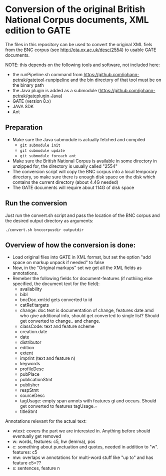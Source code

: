 # Conversion of the original British National Corpus documents, XML edition to GATE

The files in this repository can be used to convert the original XML fiels from the BNC corpus
(see http://ota.ox.ac.uk/desc/2554) to usable GATE documents. 

NOTE: this depends on the following tools and software, not included here:
* the runPipeline.sh command from https://github.com/johann-petrak/gatetool-runpipeline and the bin directory of
  that tool must be on the binary path
* the Java plugin is added as a submodule (https://github.com/johann-petrak/gateplugin-Java)
* GATE (version 8.x)
* JAVA SDK
* Ant

## Preparation

* Make sure the Java submodule is actually fetched and compiled
  * `git submodule init`
  * `git submodule update`
  * `git submodule foreach ant`
* Make sure the British National Corpus is available in some directory in unzipped for, the directory is usually called "2554"
* The conversion script will copy the BNC corpus into a local temporary directory, so make sure there is enough disk space
  on the disk which contains the current directory (about 4.4G needed)
* The GATE documents will require about 114G of disk space


## Run the conversion

Just run the convert.sh script and pass the location of the BNC corpus and the desired output directory as arguments:

`./convert.sh bnccorpusdir outputdir`


## Overview of how the conversion is done:
* Load original files into GATE in XML format, but set the option
  "add space on markup unpack if needed" to false
* Now, in the "Original markups" set we get all the XML fields as annotations.
* Remeber the following fields for document-features (if nothiing else specified, the document text for the field):
  * availability
  * bibl
  * bncDoc.xml:id  gets converted to id
  * catRef.targets
  * change: doc text is documentation of change, features date amd who give additional info, should get 
    converted to single list? Should get converted to change.<date>.<who> and change.<date>
  * classCode: text and feature scheme
  * creation.date
  * date
  * distributor
  * edition
  * extent
  * imprint (text and feature n)
  * keywords
  * profileDesc
  * pubPlace
  * publicationStmt
  * publisher
  * respStmt
  * sourceDesc
  * tagUsage: empty span annots with features gi and occurs. Should get converted to features
    tagUsage.<gi>=<occurs> 
  * titleStmt

Annotations relevant for the actual text:
* wtext: covers the part we are interested in. Anything before should eventually get removed
* w: words, features: c5, hw (lemma), pos
* c: something about punctuation and quotes, needed in addition to "w". features: c5
* mw: overlaps w annotations for multi-word stuff like "up to" and has feature c5=??
* s: sentences, feature n

